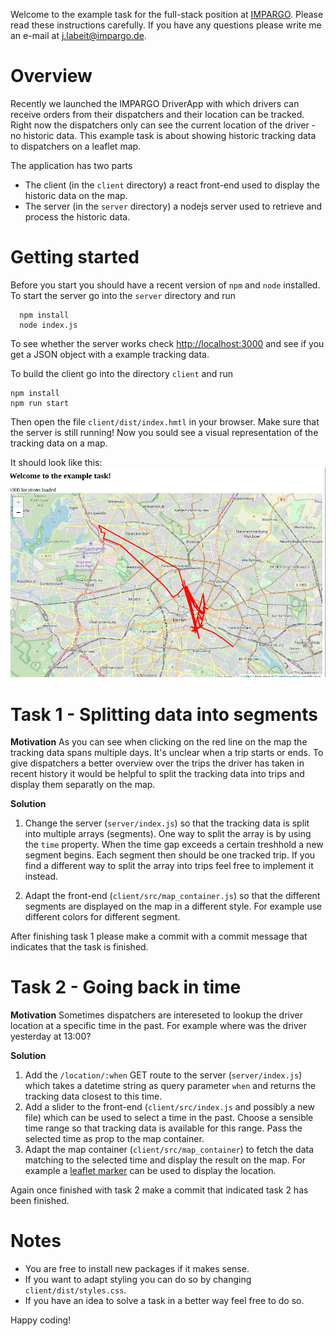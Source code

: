 Welcome to the example task for the full-stack position at [IMPARGO](https://impargo.de/en/). Please read these instructions
carefully. If you have any questions please write me an e-mail at
j.labeit@impargo.de.

# Overview
Recently we launched the IMPARGO DriverApp with which drivers can receive
orders from their dispatchers and their location can be tracked. Right now
the dispatchers only can see the current location of the driver - no historic
data. This example task is about showing historic tracking data to
dispatchers on a leaflet map.

The application has two parts
- The client (in the `client` directory) a react front-end used to display the historic data on the map.
- The server (in the `server` directory) a nodejs server used to retrieve and process the historic data.

# Getting started
Before you start you should have a recent version of `npm` and `node`
installed.
To start the server go into the `server` directory and run
```
  npm install
  node index.js
```
To see whether the server works check <http://localhost:3000> and see if you
get a JSON object with a example tracking data.

To build the client go into the directory `client` and run
```
npm install
npm run start
```
Then open the file `client/dist/index.hmtl` in your browser. Make sure that
the server is still running! Now you sould see a visual representation of the
tracking data on a map.

It should look like this: ![Screenshot](./screenshot.png)

# Task 1 - Splitting data into segments
**Motivation**
As you can see when clicking on the red line on the map the tracking data
spans multiple days. It's unclear when a trip starts or ends. To give dispatchers
a better overview over the trips the driver has taken in recent history it
would be helpful to split the tracking data into trips and display them
separatly on the map.

**Solution**
1. Change the server (`server/index.js`) so that the tracking data is
split into multiple arrays (segments). One way to split the array is by using
the `time` property. When the time gap exceeds a certain treshhold a new
segment begins. Each segment then should be one tracked trip. If you find a different
way to split the array into trips feel free to implement it instead.

2. Adapt the front-end (`client/src/map_container.js`) so that the different
segments are displayed on the map in a different style. For example use
different colors for different segment.

After finishing task 1 please make a commit with a commit message that
indicates that the task is finished.

# Task 2 - Going back in time
**Motivation**
Sometimes dispatchers are intereseted to lookup the driver location at a specific
time in the past. For example where was the driver yesterday at 13:00?

**Solution**
1. Add the `/location/:when` GET route to the server (`server/index.js`)
which takes a datetime string as query parameter `when` and returns the
tracking data closest to this time.
2. Add a slider to the front-end
(`client/src/index.js` and possibly a new file) which can be used to select a
time in the past. Choose a sensible time range so that tracking data is
available for this range. Pass the selected time as prop to the map
container.
3. Adapt the map container (`client/src/map_container`) to fetch the data
matching to the selected time and display the result on the map. For example a [leaflet marker](https://leafletjs.com/reference-1.5.0.html#marker) can be used to display the location.

Again once finished with task 2 make a commit that indicated task 2 has been finished. 

# Notes
- You are free to install new packages if it makes sense.
- If you want to adapt styling you can do so by changing `client/dist/styles.css`.
- If you have an idea to solve a task in a better way feel free to do so. 

Happy coding!
